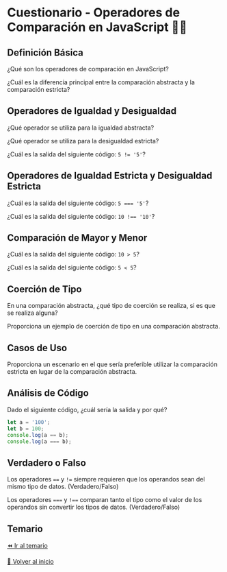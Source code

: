 # Cuestionario - Operadores de Comparación en JavaScript 👩‍💻
## Definición Básica
¿Qué son los operadores de comparación en JavaScript?

¿Cuál es la diferencia principal entre la comparación abstracta y la comparación estricta?

## Operadores de Igualdad y Desigualdad
¿Qué operador se utiliza para la igualdad abstracta?

¿Qué operador se utiliza para la desigualdad estricta?

¿Cuál es la salida del siguiente código: `5 != '5'`?

## Operadores de Igualdad Estricta y Desigualdad Estricta
¿Cuál es la salida del siguiente código: `5 === '5'`?

¿Cuál es la salida del siguiente código: `10 !== '10'`?

## Comparación de Mayor y Menor
¿Cuál es la salida del siguiente código: `10 > 5`?

¿Cuál es la salida del siguiente código: `5 < 5`?

## Coerción de Tipo
En una comparación abstracta, ¿qué tipo de coerción se realiza, si es que se realiza alguna?

Proporciona un ejemplo de coerción de tipo en una comparación abstracta.

## Casos de Uso
Proporciona un escenario en el que sería preferible utilizar la comparación estricta en lugar de la comparación abstracta.

## Análisis de Código
Dado el siguiente código, ¿cuál sería la salida y por qué?
```javascript
let a = '100';
let b = 100;
console.log(a == b);
console.log(a === b);
```

## Verdadero o Falso
Los operadores `==` y `!=` siempre requieren que los operandos sean del mismo tipo de datos. (Verdadero/Falso)

Los operadores `===` y `!==` comparan tanto el tipo como el valor de los operandos sin convertir los tipos de datos. (Verdadero/Falso)

## Temario
[⏪ Ir al temario](../../temario/03-operadores/operadores-comparacion.md)

[🏡 Volver al inicio](../../readme.md)
